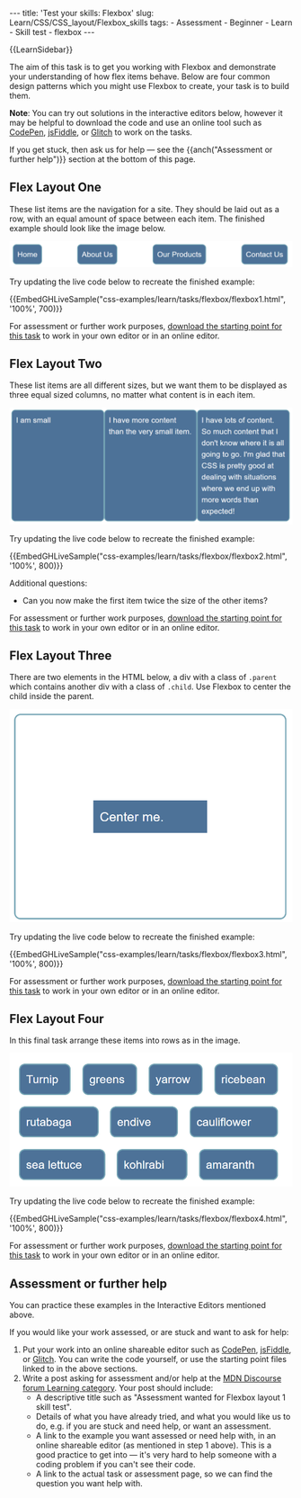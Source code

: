 --- title: 'Test your skills: Flexbox' slug: Learn/CSS/CSS\_layout/Flexbox\_skills tags: - Assessment - Beginner - Learn - Skill test - flexbox ---

{{LearnSidebar}}

The aim of this task is to get you working with Flexbox and demonstrate your understanding of how flex items behave. Below are four common design patterns which you might use Flexbox to create, your task is to build them.

**Note**: You can try out solutions in the interactive editors below, however it may be helpful to download the code and use an online tool such as [CodePen](https://codepen.io/), [jsFiddle](https://jsfiddle.net/), or [Glitch](https://glitch.com/) to work on the tasks.  
  
If you get stuck, then ask us for help — see the {{anch("Assessment or further help")}} section at the bottom of this page.

Flex Layout One
---------------

These list items are the navigation for a site. They should be laid out as a row, with an equal amount of space between each item. The finished example should look like the image below.

![Flex items laid out as a row with space between them.](flex-task1.png)

Try updating the live code below to recreate the finished example:

{{EmbedGHLiveSample("css-examples/learn/tasks/flexbox/flexbox1.html", '100%', 700)}}

For assessment or further work purposes, [download the starting point for this task](https://github.com/mdn/css-examples/blob/master/learn/tasks/flexbox/flexbox1-download.html) to work in your own editor or in an online editor.

Flex Layout Two
---------------

These list items are all different sizes, but we want them to be displayed as three equal sized columns, no matter what content is in each item.

![Flex items laid out as three equal size columns with different amounts of content.](flex-task2.png)

Try updating the live code below to recreate the finished example:

{{EmbedGHLiveSample("css-examples/learn/tasks/flexbox/flexbox2.html", '100%', 800)}}

Additional questions:

-   Can you now make the first item twice the size of the other items?

For assessment or further work purposes, [download the starting point for this task](https://github.com/mdn/css-examples/blob/master/learn/tasks/flexbox/flexbox2-download.html) to work in your own editor or in an online editor.

Flex Layout Three
-----------------

There are two elements in the HTML below, a div with a class of `.parent` which contains another div with a class of `.child`. Use Flexbox to center the child inside the parent.

![A box centered inside another box.](flex-task3.png)

Try updating the live code below to recreate the finished example:

{{EmbedGHLiveSample("css-examples/learn/tasks/flexbox/flexbox3.html", '100%', 800)}}

For assessment or further work purposes, [download the starting point for this task](https://github.com/mdn/css-examples/blob/master/learn/tasks/flexbox/flexbox3-download.html) to work in your own editor or in an online editor.

Flex Layout Four
----------------

In this final task arrange these items into rows as in the image.

![A set of items displayed as rows.](flex-task4.png)

Try updating the live code below to recreate the finished example:

{{EmbedGHLiveSample("css-examples/learn/tasks/flexbox/flexbox4.html", '100%', 800)}}

For assessment or further work purposes, [download the starting point for this task](https://github.com/mdn/css-examples/blob/master/learn/tasks/flexbox/flexbox4-download.html) to work in your own editor or in an online editor.

Assessment or further help
--------------------------

You can practice these examples in the Interactive Editors mentioned above.

If you would like your work assessed, or are stuck and want to ask for help:

1.  Put your work into an online shareable editor such as [CodePen](https://codepen.io/), [jsFiddle](https://jsfiddle.net/), or [Glitch](https://glitch.com/). You can write the code yourself, or use the starting point files linked to in the above sections.
2.  Write a post asking for assessment and/or help at the <a href="https://discourse.mozilla.org/c/mdn/learn" class="external external-icon">MDN Discourse forum Learning category</a>. Your post should include:
    -   A descriptive title such as "Assessment wanted for Flexbox layout 1 skill test".
    -   Details of what you have already tried, and what you would like us to do, e.g. if you are stuck and need help, or want an assessment.
    -   A link to the example you want assessed or need help with, in an online shareable editor (as mentioned in step 1 above). This is a good practice to get into — it's very hard to help someone with a coding problem if you can't see their code.
    -   A link to the actual task or assessment page, so we can find the question you want help with.
